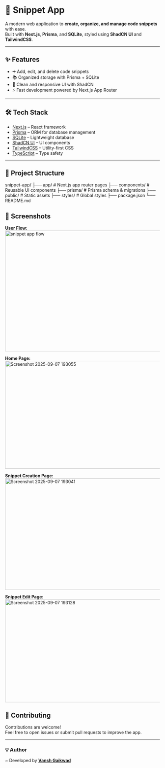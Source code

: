 # 📌 Snippet App

A modern web application to **create, organize, and manage code snippets** with ease.  
Built with **Next.js**, **Prisma**, and **SQLite**, styled using **ShadCN UI** and **TailwindCSS**.  

---

## ✨ Features
- ➕ Add, edit, and delete code snippets
- 📚 Organized storage with Prisma + SQLite
- 🎨 Clean and responsive UI with ShadCN
- ⚡ Fast development powered by Next.js App Router

---

## 🛠️ Tech Stack
- [Next.js](https://nextjs.org/) – React framework
- [Prisma](https://www.prisma.io/) – ORM for database management
- [SQLite](https://www.sqlite.org/) – Lightweight database
- [ShadCN UI](https://ui.shadcn.com/) – UI components
- [TailwindCSS](https://tailwindcss.com/) – Utility-first CSS
- [TypeScript](https://www.typescriptlang.org/) – Type safety

---
## 📂 Project Structure
snippet-app/
 ├── app/              # Next.js app router pages
 ├── components/       # Reusable UI components
 ├── prisma/           # Prisma schema & migrations
 ├── public/           # Static assets
 ├── styles/           # Global styles
 ├── package.json
 └── README.md

## 📸 Screenshots

**User Flow:**  
<img width="530" height="392" alt="snippet app flow" src="https://github.com/user-attachments/assets/fe6cc9f9-575a-48f4-afea-6b1f844ba62e" />

**Home Page:**  
<img width="941" height="350" alt="Screenshot 2025-09-07 193055" src="https://github.com/user-attachments/assets/f960206e-517a-42ed-b011-a195a9beae91" />

**Snippet Creation Page:**  
<img width="950" height="362" alt="Screenshot 2025-09-07 193041" src="https://github.com/user-attachments/assets/e93158f6-e25f-4228-9ae4-d43b3aad2448" />

**Snippet Edit Page:**  
<img width="955" height="334" alt="Screenshot 2025-09-07 193128" src="https://github.com/user-attachments/assets/9c6a8aa6-cf97-4975-9acd-41b292c262d8" />


## 🤝 Contributing
Contributions are welcome!  
Feel free to open issues or submit pull requests to improve the app.

---

### 💡 Author
~ Developed by [**Vansh Gaikwad**](https://github.com/VanshGaikwad)

